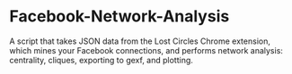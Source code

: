 # Facebook-Network-Analysis
A script that takes JSON data from the Lost Circles Chrome extension, which mines your Facebook connections, and performs network analysis:  centrality, cliques, exporting to gexf, and plotting.
